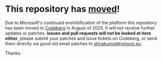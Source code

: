 # This repository has [moved](https://shinmera.com/projects/classowary)!
Due to Microsoft's continued enshittification of the platform this repository has been moved to [Codeberg](https://shinmera.com/projects/classowary) in August of 2025. It will not receive further updates or patches. **Issues and pull requests will not be looked at here either**, please submit your patches and issue tickets on Codeberg, or send them directly via good old email patches to [shirakumo@tymoon.eu](mailto:shirakumo@tymoon.eu).

Thanks.